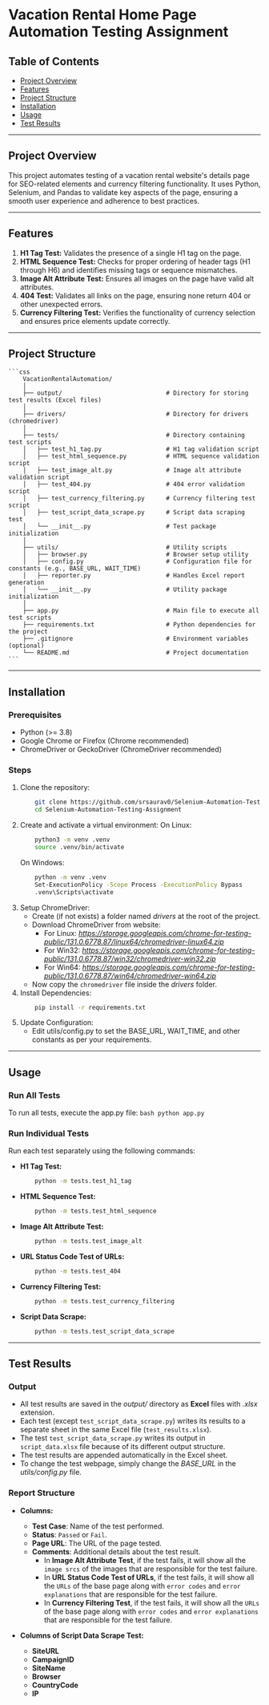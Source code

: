 #   Vacation Rental Home Page Automation Testing Assignment

##  Table of Contents
-   [Project Overview](#project-overview)
-   [Features](#features)
-   [Project Structure](#project-structure)
-   [Installation](#installation)
-   [Usage](#usage)
-   [Test Results](#test-results)


---


##  Project Overview

This project automates testing of a vacation rental website's details page for SEO-related elements and currency filtering functionality. It uses Python, Selenium, and Pandas to validate key aspects of the page, ensuring a smooth user experience and adherence to best practices.


---


##  Features

1.  **H1 Tag Test:** Validates the presence of a single H1 tag on the page.
2.  **HTML Sequence Test:** Checks for proper ordering of header tags (H1 through H6) and identifies missing tags or sequence mismatches.
3.  **Image Alt Attribute Test:** Ensures all images on the page have valid alt attributes.
4.  **404 Test:** Validates all links on the page, ensuring none return 404 or other unexpected errors.
5.  **Currency Filtering Test:** Verifies the functionality of currency selection and ensures price elements update correctly.


---


## Project Structure

    ```css
        VacationRentalAutomation/
        │
        ├── output/                             # Directory for storing test results (Excel files)
        │
        ├── drivers/                            # Directory for drivers (chromedriver)
        │
        ├── tests/                              # Directory containing test scripts
        │   ├── test_h1_tag.py                  # H1 tag validation script
        │   ├── test_html_sequence.py           # HTML sequence validation script
        │   ├── test_image_alt.py               # Image alt attribute validation script
        │   ├── test_404.py                     # 404 error validation script
        │   ├── test_currency_filtering.py      # Currency filtering test script
        │   ├── test_script_data_scrape.py      # Script data scraping test
        │   └── __init__.py                     # Test package initialization
        │
        ├── utils/                              # Utility scripts
        │   ├── browser.py                      # Browser setup utility
        │   ├── config.py                       # Configuration file for constants (e.g., BASE_URL, WAIT_TIME)
        │   ├── reporter.py                     # Handles Excel report generation
        │   └── __init__.py                     # Utility package initialization
        │
        ├── app.py                              # Main file to execute all test scripts
        ├── requirements.txt                    # Python dependencies for the project
        ├── .gitignore                          # Environment variables (optional)
        └── README.md                           # Project documentation
    ```


---


## Installation

### Prerequisites

-   Python (>= 3.8)
-   Google Chrome or Firefox (Chrome recommended)
-   ChromeDriver or GeckoDriver (ChromeDriver recommended)

### Steps

1.  Clone the repository:
    ```bash
        git clone https://github.com/srsaurav0/Selenium-Automation-Testing-Assignment.git
        cd Selenium-Automation-Testing-Assignment
    ```
2.  Create and activate a virtual environment:
    On Linux:
    ```bash
        python3 -m venv .venv
        source .venv/bin/activate
    ```
    On Windows:
    ```bash
        python -m venv .venv
        Set-ExecutionPolicy -Scope Process -ExecutionPolicy Bypass
        .venv\Scripts\activate
    ```
3.  Setup ChromeDriver:
    -   Create (if not exists) a folder named *drivers* at the root of the project.
    -   Download ChromeDriver from website:
        -   For Linux: *https://storage.googleapis.com/chrome-for-testing-public/131.0.6778.87/linux64/chromedriver-linux64.zip*
        -   For Win32: *https://storage.googleapis.com/chrome-for-testing-public/131.0.6778.87/win32/chromedriver-win32.zip*
        -   For Win64: *https://storage.googleapis.com/chrome-for-testing-public/131.0.6778.87/win64/chromedriver-win64.zip*
    -   Now copy the `chromedriver` file inside the *drivers* folder.
4.  Install Dependencies:
    ```bash
        pip install -r requirements.txt
    ```
5.  Update Configuration:
    -   Edit utils/config.py to set the BASE_URL, WAIT_TIME, and other constants as per your requirements.


---


## Usage

### Run All Tests

To run all tests, execute the app.py file:
    ```bash
        python app.py
    ```

### Run Individual Tests

Run each test separately using the following commands:
-   **H1 Tag Test:**
    ```bash
        python -m tests.test_h1_tag
    ```
-   **HTML Sequence Test:**
    ```bash
        python -m tests.test_html_sequence
    ```
-   **Image Alt Attribute Test:**
    ```bash
        python -m tests.test_image_alt
    ```
-   **URL Status Code Test of URLs:**
    ```bash
        python -m tests.test_404
    ```
-   **Currency Filtering Test:**
    ```bash
        python -m tests.test_currency_filtering
    ```
-   **Script Data Scrape:**
    ```bash
        python -m tests.test_script_data_scrape
    ```


---


##  Test Results

### Output

-   All test results are saved in the *output/* directory as **Excel** files with *.xlsx* extension.
-   Each test (except `test_script_data_scrape.py`) writes its results to a separate sheet in the same Excel file (`test_results.xlsx`).
-   The test `test_script_data_scrape.py` writes its output in `script_data.xlsx` file because of its different output structure.
-   The test results are appended automatically in the Excel sheet.
-   To change the test webpage, simply change the *BASE_URL* in the *utils/config.py* file.

### Report Structure

-   **Columns:**
    -   **Test Case**: Name of the test performed.
    -   **Status**: `Passed` or `Fail`.
    -   **Page URL**: The URL of the page tested.
    -   **Comments**: Additional details about the test result.
        -   In **Image Alt Attribute Test**, if the test fails, it will show all the `image srcs` of the images that are responsible for the test failure.
        -   In **URL Status Code Test of URLs**, if the test fails, it will show all the `URLs` of the base page along with `error codes` and `error explanations` that are responsible for the test failure.
        -   In **Currency Filtering Test**, if the test fails, it will show all the `URLs` of the base page along with `error codes` and `error explanations` that are responsible for the test failure.

-   **Columns of Script Data Scrape Test:**
    -   **SiteURL**
    -   **CampaignID**
    -   **SiteName**
    -   **Browser**
    -   **CountryCode**
    -   **IP**
